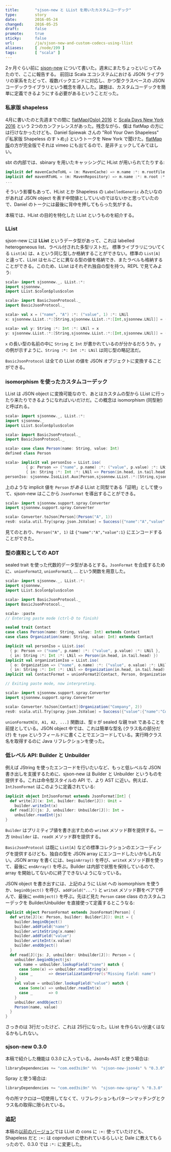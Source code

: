 ```yaml
---
title:       "sjson-new と LList を用いたカスタムコーデック"
type:        story
date:        2016-05-24
changed:     2016-05-25
draft:       false
promote:     true
sticky:      false
url:         /ja/sjson-new-and-custom-codecs-using-llist
aliases:     [ /node/199 ]
tags:        [ "scala" ]
---
```


  [1]: http://eed3si9n.com/ja/sjson-new
  [2]: http://2016.flatmap.no/
  [3]: http://event.scaladays.org/scaladays-nyc-2016
  [4]: https://vimeo.com/165837504

2ヶ月ぐらい前に [sjson-new][1] について書いた。週末にまたちょっといじってみたので、ここに報告する。
前回は Scala エコシステムにおける JSON ライブラリの家系をたどって、複数バックエンドに対応し、かつ型クラスベースの JSON コーデックライブラリという概念を導入した。課題は、カスタムコーデックを簡単に定義できるようにする必要があるということだった。

### 私家版 shapeless

4月に書いたのと先週までの間に [flatMap(Oslo) 2016][2] と [Scala Days New York 2016][3] という 2つのカンファレンスがあった。残念ながら、僕は flatMap の方には行けなかったけども、Daniel Spiewak さんの "Roll Your Own Shapeless" (「私家版 Shapeless のすゝめ」) というトークを New York で聞けた。[flatMap 版][4]の方が完全版でそれは vimeo にも出てるので、是非チェックしてみてほしい。

sbt の内部では、sbinary を用いたキャッシングに HList が用いられてたりする:

```scala
implicit def mavenCacheToHL = (m: MavenCache) => m.name :*: m.rootFile.getAbsolutePath :*: HNil
implicit def mavenRToHL = (m: MavenRepository) => m.name :*: m.root :*: HNil
...
```

そういう影響もあって、HList とか Shapeless の `LabelledGeneric` みたいなのがあれば JSON object を表す中間値としていいのではないかと思っていたので、Daniel のトークには最後に背中を押してもらった気がする。

本稿では、HList の目的を特化した LList というものを紹介する。

### LList

sjson-new には **LList** というデータ型があって、これは labelled heterogeneous list、ラベル付された多型リストだ。
標準ライブラリについてくる `List[A]` は、`A` という同じ型しか格納することができない。標準の `List[A]` と違って、LList はセルごとに異なる型の値を格納でき、またラベルも格納することができる。このため、LList はそれぞれ独自の型を持つ。REPL で見てみよう:

```scala
scala> import sjsonnew._, LList.:*:
import sjsonnew._
import LList.$colon$plus$colon

scala> import BasicJsonProtocol._
import BasicJsonProtocol._

scala> val x = ("name", "A") :*: ("value", 1) :*: LNil
x: sjsonnew.LList.:*:[String,sjsonnew.LList.:*:[Int,sjsonnew.LNil]] = (name, A) :*: (value, 1) :*: LNil

scala> val y: String :*: Int :*: LNil = x
y: sjsonnew.LList.:*:[String,sjsonnew.LList.:*:[Int,sjsonnew.LNil]] = (name, A) :*: (value, 1) :*: LNil
```

`x` の長い型の名前の中に `String` と `Int` が書かれているのが分かるだろうか。`y` の例が示すように、`String :*: Int :*: LNil` は同じ型の略記法だ。

`BasicJsonProtocol` は全ての LList の値を JSON オブジェクトに変換することができる。

### isomorphism を使ったカスタムコーデック

LList は JSON object に変換可能なので、あとはカスタムの型から LList に行ったり来たりできるようになればいいだけだ。この概念は isomorphism (同型射) と呼ばれる。

```scala
scala> import sjsonnew._, LList.:*:
import sjsonnew._
import LList.$colon$plus$colon

scala> import BasicJsonProtocol._
import BasicJsonProtocol._

scala> case class Person(name: String, value: Int)
defined class Person

scala> implicit val personIso = LList.iso(
         { p: Person => ("name", p.name) :*: ("value", p.value) :*: LNil },
         { in: String :*: Int :*: LNil => Person(in.head, in.tail.head) })
personIso: sjsonnew.IsoLList.Aux[Person,sjsonnew.LList.:*:[String,sjsonnew.LList.:*:[Int,sjsonnew.LNil]]] = sjsonnew.IsoLList$$anon$1@4140e9d0
```

上のような implicit 値を `Person` が*ある* LList と同型である「証明」として使って、sjson-new はここから `JsonFormat` を導出することができる。

```scala
scala> import sjsonnew.support.spray.Converter
import sjsonnew.support.spray.Converter

scala> Converter.toJson[Person](Person("A", 1))
res0: scala.util.Try[spray.json.JsValue] = Success({"name":"A","value":1})
```

見てのとおり、`Person("A", 1)` は `{"name":"A","value":1}` にエンコードすることができた。

### 型の直和としての ADT

sealed trait を使った代数的データ型があるとする。`JsonFormat` を合成するために、`unionFormat2`, `unionFormat3`, ... という関数を用意した。

```scala
scala> import sjsonnew._, LList.:*:
import sjsonnew._
import LList.$colon$plus$colon

scala> import BasicJsonProtocol._
import BasicJsonProtocol._

scala> :paste
// Entering paste mode (ctrl-D to finish)

sealed trait Contact
case class Person(name: String, value: Int) extends Contact
case class Organization(name: String, value: Int) extends Contact

implicit val personIso = LList.iso(
  { p: Person => ("name", p.name) :*: ("value", p.value) :*: LNil },
  { in: String :*: Int :*: LNil => Person(in.head, in.tail.head) })
implicit val organizationIso = LList.iso(
  { o: Organization => ("name", o.name) :*: ("value", o.value) :*: LNil },
  { in: String :*: Int :*: LNil => Organization(in.head, in.tail.head) })
implicit val ContactFormat = unionFormat2[Contact, Person, Organization]

// Exiting paste mode, now interpreting.

scala> import sjsonnew.support.spray.Converter
import sjsonnew.support.spray.Converter

scala> Converter.toJson[Contact](Organization("Company", 2))
res0: scala.util.Try[spray.json.JsValue] = Success({"value":{"name":"Company","value":2},"type":"Organization"})
```


`unionFormatN[U, A1, A2, ...]` 関数は、型 `U` が sealed な親 trait であることを前提としている。JSON object 中では、これは簡単な型名 (クラス名の部分だけ) を `type` というフィールドに書くことでエンコードしている。実行時クラス名を取得するのに Java リフレクションを使った。

### 低レベル API: Builder と Unbuilder

例えば JString を使ったエンコードを行いたいなど、もっと低レベルな JSON 書き出しを支援するために、sjson-new は Builder と Unbuilder というものを提供する。これは命令型スタイルの API で、より AST に近い。例えば、`IntJsonFormat` はこのように定義されている:

```scala
implicit object IntJsonFormat extends JsonFormat[Int] {
  def write[J](x: Int, builder: Builder[J]): Unit =
    builder.writeInt(x)
  def read[J](js: J, unbuilder: Unbuilder[J]): Int =
    unbuilder.readInt(js)
}
```

`Builder` はプリミティブ値を書き出すための `writeX` メソッド群を提供する。一方 `Unbuilder` は、`readX` メソッド群を提供する。

`BasicJsonProtocol` は既に `List[A]` などの標準コレクションのエンコーディングを提供するけども、独自の型を JSON array にエンコードしたいかもしれない。JSON array を書くには、`beginArray()` を呼び、`writeX` メソッド群を使って、最後に `endArray()` を呼ぶ。Builder は内部で状態を保持しているので、array を開始してないのに終了できないようになっている。

JSON object を書き出すには、上記のように LList への isomorphism を使うか、`beginObject()` を呼び、`addField("...")` と `writeX` メソッド群をペアで呼んで、最後に `endObject()` を呼ぶ。先ほど見た `Person` case class のカスタムコーデックを Builder/Unbuilder を直接使って定義するとこうなる:

```scala
implicit object PersonFormat extends JsonFormat[Person] {
  def write[J](x: Person, builder: Builder[J]): Unit = {
    builder.beginObject()
    builder.addField("name")
    builder.writeString(x.name)
    builder.addField("value")
    builder.writeInt(x.value)
    builder.endObject()
  }
  def read[J](js: J, unbuilder: Unbuilder[J]): Person = {
    unbuilder.beginObject(js)
    val name = unbuilder.lookupField("name") match {
      case Some(x) => unbuilder.readString(x)
      case _       => deserializationError(s"Missing field: name")
    }
    val value = unbuilder.lookupField("value") match {
      case Some(x) => unbuilder.readInt(x)
      case _       => 0
    }
    unbuilder.endObject()
    Person(name, value)
  }
}
```

さっきのは 3行だったけど、これは 25行になった。LList を作らない分速くはなるかもしれない。

### sjson-new 0.3.0

本稿で紹介した機能は 0.3.0 に入っている。Json4s-AST と使う場合は:

```scala
libraryDependencies += "com.eed3si9n" %%  "sjson-new-json4s" % "0.3.0"
```

Spray と使う場合は:

```scala
libraryDependencies += "com.eed3si9n" %%  "sjson-new-spray" % "0.3.0"
```

今の所マクロは一切使用してなくて、リフレクションもパターンマッチングとクラス名の取得に限られている。

### 追記

本稿の[以前のバージョン](https://github.com/eed3si9n/eed3si9n.com/commit/856e48123b29a7f496eb4c867d227039e33f13be)では LList の cons に `:+:` 使っていたけども、Shapeless だと `:+:` は coproduct に使われているらしいと Dale に教えてもらったので、0.3.0 では `:*:` に変更した。
